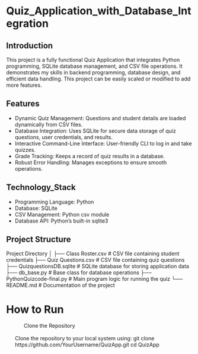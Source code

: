 # Quiz_Application_with_Database_Integration
## Introduction
  This project is a fully functional Quiz Application that integrates Python programming, SQLite database management, and CSV file operations. It demonstrates my skills in backend programming, database design, and efficient data handling. This project can be easily scaled or modified to add more features.
## Features
  <ul>
  <li>Dynamic Quiz Management: Questions and student details are loaded dynamically from CSV files.</li>
  <li>Database Integration: Uses SQLite for secure data storage of quiz questions, user credentials, and results.</li>
  <li>Interactive Command-Line Interface: User-friendly CLI to log in and take quizzes.</li>
  <li>Grade Tracking: Keeps a record of quiz results in a database.</li>
  <li>Robust Error Handling: Manages exceptions to ensure smooth operations.</li>
  </ul>
  
## Technology_Stack
  <ul>
  <li>Programming Language: Python</li>
  <li>Database: SQLite</li>
  <li>CSV Management: Python csv module</li>
  <li>Database API: Python’s built-in sqlite3</li>
  </ul>

## Project Structure
 <quote> Project Directory
  │
  ├── Class Roster.csv            # CSV file containing student credentials
  ├── Quiz Questions.csv          # CSV file containing quiz questions
  ├── QuizquestionsDB.sqlite      # SQLite database for storing application data
  ├── db_base.py                  # Base class for database operations
  ├── PythonQuizcode-final.py     # Main program logic for running the quiz
  └── README.md                   # Documentation of the project
  </quote>
# How to Run
<ul>
<ol>Clone the Repository</ol></br>
Clone the repository to your local system using:
 <a> git clone https://github.com/YourUsername/QuizApp.git
  cd QuizApp</a>

</ul>
